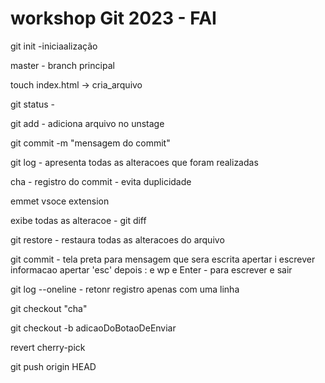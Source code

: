 # workshop Git 2023 - FAI


git init
-iniciaalização

master - branch principal

touch index.html -> cria_arquivo

git status - 

git add - adiciona arquivo no unstage

git commit -m "mensagem do commit"

git log - apresenta todas as alteracoes que foram realizadas

cha - registro do commit - evita duplicidade 

emmet vsoce extension

exibe todas as alteracoe - git diff

git restore - restaura todas as alteracoes do arquivo

git commit - tela preta para mensagem que sera escrita
apertar i
escrever informacao
apertar 'esc' depois : e wp e Enter - para escrever e sair

 git log --oneline - retonr registro apenas com uma linha

 git checkout "cha"

 git checkout -b adicaoDoBotaoDeEnviar
 
 revert
 cherry-pick

 git push origin HEAD